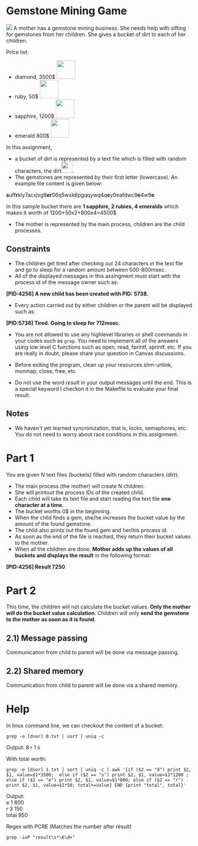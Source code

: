 # Gemstone Mining Game 
<img src="https://www.marengocave.com/assets/gemstoneB_800x534-30.jpeg" />
A mother has a gemstone mining business. She needs help with sifting for gemstones from her children. She gives a bucket of dirt to each of her children. 

Price list:
- diamond, 3500$ <img src="https://i.dlpng.com/static/png/5199274-diamond-png-download-10241024-free-transparent-minecraft-png-minecraft-diamond-png-900_900_preview.png" width="50" />
- ruby, 50$ <img src="https://vignette.wikia.nocookie.net/minecraftfanfictions/images/a/a9/Ruby.png/revision/latest?cb=20120803041131" width="50" />
- sapphire, 1200$ <img src="https://www.tynker.com/minecraft/api/item?id=5a501d3e76f29325548b468d&w=400&h=400&width=400&height=400&mode=contain&format=jpg&quality=75&cache=max&v=1515199806" width="50" />
- emerald 800$ <img src="https://p7.hiclipart.com/preview/867/644/1013/minecraft-roblox-diamond-video-game-emerald-stone-png-transparent-images.jpg" width="50" />

In this assignment, 
- a bucket of dirt is represented by a text file which is filled with random characters, the dirt<img src="https://emojipedia-us.s3.dualstack.us-west-1.amazonaws.com/thumbs/160/google/263/bucket_1faa3.png" width="30" />. 
- The gemstones are represented by their first letter (lowercase). An example file content is given below:


**s**uff**r**kly7acxjvg8**er**06q5wxk6pgqqywq4q**e**y0eafdwc9**e**4w9**e**

In this sample bucket there are **1 sapphire, 2 rubies, 4 emeralds** which makes it worth of 1200+50x2+800x4=4500$  

- The mother is represented by the main process, children are the child processes. 
## Constraints
- The children get tired after checking out 24 characters in the text file and go to sleep for a random amount between 500-800msec.
- All of the displayed messages in this assingment must start with the process id of the message owner such as:

**[PID:4256] A new child has been created with PID: 5738.** 

- Every action carried out by either children or the parent will be displayed such as:

**[PID:5738] Tired. Going to sleep for 712msec.**

- You are not allowed to use any highlevel libraries or shell commands in your codes such as `grep`. You need to implement all of the answers using low level C functions such as open, read, fprintf, sprintf, etc. If you are really in doubt, please share your question in Canvas discussions.

- Before exiting the program, clean up your resources shm-unlink, munmap, close, free, etc.

- Do not use the word *result* in your output messages until the end. This is a special keyword I checkon it in the Makefile to evaluate your final result. 
## Notes
- We haven't yet learned syncronization, that is, locks, semaphores, etc. You do not need to worry about race conditions in this assignment.

# Part 1
You are given N text files (buckets) filled with random characters (dirt). 
- The main process (the mother) will create N children.
- She will printout the process IDs of the created child.
- Each child will take its text file and start reading the text file **one character at a time**. 
- The bucket worths 0$ in the beginning. 
- When the child finds a gem, she/he increases the bucket value by the amount of the found gemstone.
- The child also prints out the found gem and her/his process id.
- As soon as the end of the file is reached, they return their bucket values to the mother.
- When all the children are done, **Mother adds up the values of all buckets and displays the result** in the following format:

**[PID:4256] Result 7250**


# Part 2
This time, the children will not calculate the bucket values. **Only the mother will do the bucket value calculation**. Children will only **send the gemstone to the mother as soon as it is found**.

## 2.1) Message passing
Communication from child to parent will be done via message passing.

## 2.2) Shared memory
Communication from child to parent will be done via a shared memory.

# Help
In linux command line, we can checkout the content of a bucket:

```Shell
grep -o [dser] 0.txt | sort | uniq -c 
```  

Output:
      8 r
      1 s

With total worth:

```Shell
grep -o [dser] 1.txt | sort | uniq -c | awk '{if ($2 == "d") print $2, $1, value=$1*3500;  else if ($2 == "s") print $2, $1, value=$1*1200 ; else if ($2 == "e") print $2, $1, value=$1*800; else if ($2 == "r") print $2, $1, value=$1*50; total+=value} END {print "total", total}' 
```   

Output:  
e 1 800  
r 3 150  
total 950  

Regex with PCRE (Matches the number after result)

```Shell
grep -ioP "result\s*\K\d+"
```

